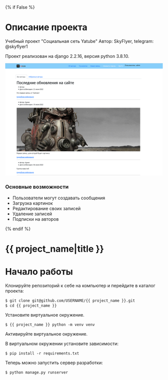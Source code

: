 {% if False %}

# Описание проекта

Учебный проект "Социальная сеть Yatube"
Автор: SkyFlyer, telegram: @skyflyer1

Проект реализован на django 2.2.16, версия python 3.8.10.

![Default Home View](__screenshots/main.png?raw=true "Title")

### Основные возможности

* Пользователи могут создавать сообщения
* Загрузка картинок
* Редактирование своих записей
* Удаление записей
* Подписки на авторов

{% endif %}

# {{ project_name|title }}

# Начало работы

Клонируйте репозиторий к себе на компьютер и перейдите в каталог проекта:

    $ git clone git@github.com/USERNAME/{{ project_name }}.git
    $ cd {{ project_name }}
    
Установите виртуальное окружение.

	$ {{ project_name }} python -m venv venv

Активируйте виртуальное окружение.

В виртуальном окружении установите зависимости:     

    $ pip install -r requirements.txt
   
Теперь можно запустить сервер разработки:   

    $ python manage.py runserver